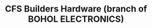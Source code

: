 ---
title: "CFS Builders Hardware (branch of BOHOL ELECTRONICS)"
url: /tagbilaran/cfs-builders-hardware-branch-of-bohol-electronics/
shop: hardware
---